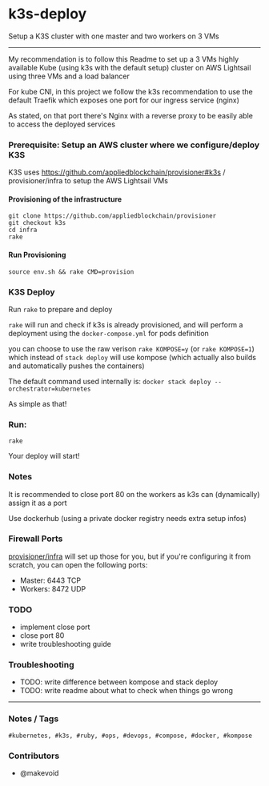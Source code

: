# k3s-deploy

Setup a K3S cluster with one master and two workers on 3 VMs

---


 My recommendation is to follow this Readme to set up a 3 VMs highly available Kube (using k3s with the default setup) cluster on AWS Lightsail using three VMs and a load balancer

For kube CNI, in this project we follow the k3s recommendation to use the default Traefik which exposes one port for our ingress service (nginx)

As stated, on that port there's Nginx with a reverse proxy to be easily able to access the deployed services

### Prerequisite: Setup an AWS cluster where we configure/deploy K3S

K3S uses https://github.com/appliedblockchain/provisioner#k3s / provisioner/infra to setup the AWS Lightsail VMs


#### Provisioning of the infrastructure

    git clone https://github.com/appliedblockchain/provisioner
    git checkout k3s
    cd infra
    rake

#### Run Provisioning

    source env.sh && rake CMD=provision


### K3S Deploy

Run `rake` to prepare and deploy

`rake` will run and check if k3s is already provisioned, and will perform a deployment using the `docker-compose.yml` for pods definition

you can choose to use the raw verison `rake KOMPOSE=y` (or `rake KOMPOSE=1`) which instead of `stack deploy` will use kompose (which actually also builds and automatically pushes the containers)

The default command used internally is: `docker stack deploy --orchestrator=kubernetes`

As simple as that!

### Run:

    rake


Your deploy will start!


### Notes

It is recommended to close port 80 on the workers as k3s can (dynamically) assign it as a port

Use dockerhub (using a private docker registry needs extra setup infos)

### Firewall Ports 

[provisioner/infra](https://github.com/appliedblockchain/provisioner/infra) will set up those for you, but if you're configuring it from scratch, you can open the following ports: 

- Master: 6443 TCP
- Workers: 8472 UDP

### TODO

- implement close port
- close port 80
- write troubleshooting guide

### Troubleshooting

- TODO: write difference between kompose and stack deploy
- TODO: write readme about what to check when things go wrong


---

### Notes / Tags

    #kubernetes, #k3s, #ruby, #ops, #devops, #compose, #docker, #kompose

### Contributors

- @makevoid

